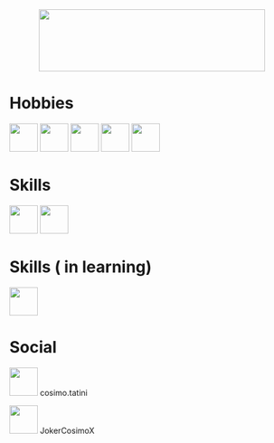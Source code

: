 <div id="header" align="center">
  <img src= "https://media2.giphy.com/media/xUPGGDNsLvqsBOhuU0/giphy.gif?cid=ecf05e47uhst86vvkxxas5bcgselsdg10on0ljlwxgdtvks5&ep=v1_gifs_search&rid=giphy.gif&ct=g" width="400" height="110"/>
</div>

   # Hobbies
  <p align = "left" float="center"> 
    <img src="https://cdn-icons-png.flaticon.com/512/8002/8002111.png" widht= "50" height= "50"/>
    <img src="https://iconscout.com/lottie-animation/netflix-9921468" widht= "50" height="50"/>
    <img src="https://cdn-icons-png.flaticon.com/512/2232/2232688.png" widht= "50" height= "50"/>
    <img src="https://play-lh.googleusercontent.com/eN0IexSzxpUDMfFtm-OyM-nNs44Y74Q3k51bxAMhTvrTnuA4OGnTi_fodN4cl-XxDQc" widht= "50" height= "50" />
    <img src="https://m.media-amazon.com/images/I/417jywf7ZAL.png" widht= "50" height= "50"/>
   </a>
   </p> 

# Skills 
<p align= "left" float= "center">
<img src = "https://cdn-icons-png.flaticon.com/512/3471/3471391.png" widht = "50" height= "50"/>
<img src = "https://cdn-icons-png.flaticon.com/512/7996/7996558.png" widht = "50" height ="50"/>

# Skills ( in learning)
<p align= "left" >
<img src = "https://static-00.iconduck.com/assets.00/c-sharp-c-icon-456x512-9sej0lrz.png" widht = "50" height= "50" /> 

# Social
<p align = "left" >
<img src= "https://cdn4.iconfinder.com/data/icons/social-messaging-ui-color-shapes-2-free/128/social-instagram-new-square2-512.png" widht= "50" height= "50" /> cosimo.tatini
<p align = "left" >
<img src= "https://cdn3.iconfinder.com/data/icons/social-media-chamfered-corner/154/telegram-512.png" widht ="50" height = "50" /> JokerCosimoX

















<!---
CosimoTatini/CosimoTatini is a ✨ special ✨ repository because its `README.md` (this file) appears on your GitHub profile.
- 🔭 I’m currently working on ...
- 🌱 I’m currently learning ...
- 👯 I’m looking to collaborate on ...
- 🤔 I’m looking for help with ...
- 💬 Ask me about ...
- 📫 How to reach me: ...
- 😄 Pronouns: ...
- ⚡ Fun fact: ...
You can click the Preview link to take a look at your changes.
--->
